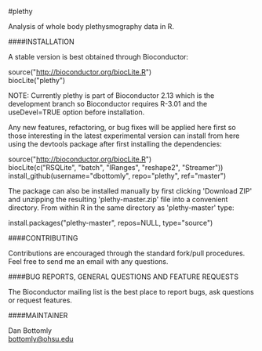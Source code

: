 #plethy


Analysis of whole body plethysmography data in R.

####INSTALLATION

A stable version is best obtained through Bioconductor:

source("http://bioconductor.org/biocLite.R")  
biocLite("plethy")

NOTE: Currently plethy is part of Bioconductor 2.13 which is the development branch so Bioconductor requires
R-3.01 and the useDevel=TRUE option before installation.

Any new features, refactoring, or bug fixes will be applied here first so those interesting in the latest
experimental version can install from here using the devtools package after first installing the dependencies:

source("http://bioconductor.org/biocLite.R")  
biocLite(c("RSQLite", "batch", "IRanges", "reshape2", "Streamer"))  
install_github(username="dbottomly", repo="plethy", ref="master")

The package can also be installed manually by first clicking 'Download ZIP' and unzipping the resulting 'plethy-master.zip'
file into a convenient directory.  From within R in the same directory as 'plethy-master' type:

install.packages("plethy-master", repos=NULL, type="source")

####CONTRIBUTING

Contributions are encouraged through the standard fork/pull procedures.  Feel free to send me an email with any 
questions.

####BUG REPORTS, GENERAL QUESTIONS AND FEATURE REQUESTS

The Bioconductor mailing list is the best place to report bugs, ask questions or request features.

####MAINTAINER

Dan Bottomly  
bottomly@ohsu.edu
